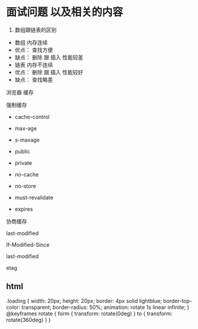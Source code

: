 # 面试问题 以及相关的内容

1. 数组跟链表的区别

- 数组 内存连续
- 优点： 查找方便
- 缺点： 删除 跟 插入 性能较差
- 链表 内存不连续
- 优点： 删除 跟 插入 性能较好
- 缺点： 查找略差

浏览器 缓存

强制缓存

- cache-control

- max-age
- s-maxage
- public
- private
- no-cache
- no-store
- must-revalidate

- expires

协商缓存

last-modified

If-Modified-Since

last-modified

etag

## html

.loading {
width: 20px;
height: 20px;
border: 4px solid lightblue;
border-top-color: transparent;
border-radius: 50%;
animation: rotate 1s linear infinite;
}
@keyframes rotate {
form {
transform: rotate(0deg)
}
to {
transform: rotate(360deg)
}
}
<div class="loading"></div>

